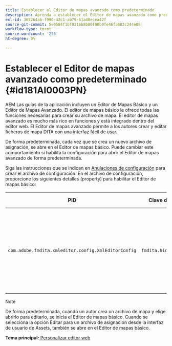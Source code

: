 ```yaml
---
title: Establecer el Editor de mapas avanzado como predeterminado
description: Aprenda a establecer el Editor de mapas avanzado como predeterminado
exl-id: 365264ab-f990-42c1-ab79-61a40ecea42f
source-git-commit: 5e0584f1bf0216b8b00f00b9fe46fa682c244e08
workflow-type: tm+mt
source-wordcount: '226'
ht-degree: 0%

---
```


# Establecer el Editor de mapas avanzado como predeterminado {#id181AI0003PN}

AEM Las guías de la aplicación incluyen un Editor de Mapas Básico y un Editor de Mapas Avanzado. El editor de mapas básico le ofrece todas las funciones necesarias para crear su archivo de mapa. El editor de mapas avanzado es mucho más rico en funciones y está integrado dentro del editor web. El Editor de mapas avanzado permite a los autores crear y editar ficheros de mapa DITA con una interfaz fácil de usar.

De forma predeterminada, cada vez que se crea un nuevo archivo de asignación, se abre en el Editor de mapas básico. Puede cambiar este comportamiento si habilita la configuración para abrir el Editor de mapas avanzado de forma predeterminada.

Siga las instrucciones que se indican en [Anulaciones de configuración](download-install-additional-config-override.md#) para crear el archivo de configuración. En el archivo de configuración, proporcione los siguientes detalles \(property\) para habilitar el Editor de mapas básico:

| PID | Clave de propiedad | Valor de propiedad |
|---|------------|--------------|
| `com.adobe.fmdita.xmleditor.config.XmlEditorConfig` | ``fmdita.hide.oldmapeditor`` | Boolean \(true/false\). Si desea utilizar el Editor de mapas avanzado de forma predeterminada, establezca esta propiedad en true.<br> **Valor predeterminado**: false |

>[!NOTE]
>
> De forma predeterminada, cuando un autor crea un archivo de mapa y elige abrirlo para editarlo, se inicia el Editor de mapas básico. Cuando se selecciona la opción Editar para un archivo de asignación desde la interfaz de usuario de Assets, también se abre en el Editor de mapas básico.

**Tema principal:**[ Personalizar editor web](conf-web-editor.md)
